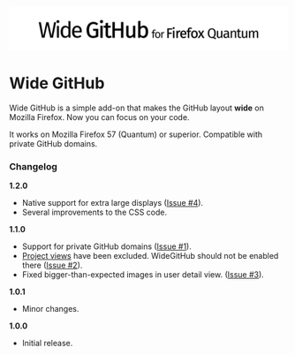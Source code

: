 ![wide github logo](icons/WideGitHub_LogoExpanded.png?raw=true)

# Wide GitHub

Wide GitHub is a simple add-on that makes the GitHub layout **wide** on Mozilla Firefox.
Now you can focus on your code.

It works on Mozilla Firefox 57 (Quantum) or superior. Compatible with private GitHub domains.

### Changelog

**1.2.0**
- Native support for extra large displays ([Issue #4](https://github.com/fabiocchetti/widegithub/issues/4)).
- Several improvements to the CSS code.

**1.1.0**
- Support for private GitHub domains ([Issue #1](https://github.com/fabiocchetti/widegithub/issues/1)).
- [Project views](https://help.github.com/en/articles/about-project-boards) have been excluded. WideGitHub should not be enabled there ([Issue #2](https://github.com/fabiocchetti/widegithub/issues/2)).
- Fixed bigger-than-expected images in user detail view. ([Issue #3](https://github.com/fabiocchetti/widegithub/issues/3)).

**1.0.1**
- Minor changes.

**1.0.0**
- Initial release.
